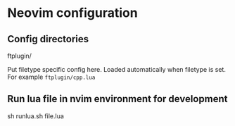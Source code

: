 # Neovim configuration

## Config directories

ftplugin/

Put filetype specific config here. Loaded automatically when filetype is set.
For example `ftplugin/cpp.lua`


## Run lua file in nvim environment for development

sh runlua.sh file.lua
